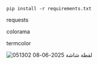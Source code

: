 `pip install -r requirements.txt`

requests

colorama

termcolor


![لقطة شاشة 2025-06-08 051302](https://github.com/user-attachments/assets/e398172e-a5c6-4e14-9c12-cba9eb97dbd0)
